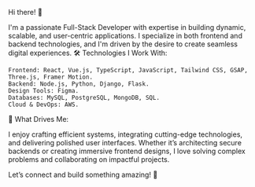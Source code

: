 Hi there! 👋

I'm a passionate Full-Stack Developer with expertise in building dynamic, scalable, and user-centric applications. I specialize in both frontend and backend technologies, and I'm driven by the desire to create seamless digital experiences.
🛠️ Technologies I Work With:

    Frontend: React, Vue.js, TypeScript, JavaScript, Tailwind CSS, GSAP, Three.js, Framer Motion.
    Backend: Node.js, Python, Django, Flask.
    Design Tools: Figma.
    Databases: MySQL, PostgreSQL, MongoDB, SQL.
    Cloud & DevOps: AWS.

🌟 What Drives Me:

I enjoy crafting efficient systems, integrating cutting-edge technologies, and delivering polished user interfaces. Whether it’s architecting secure backends or creating immersive frontend designs, I love solving complex problems and collaborating on impactful projects.

Let’s connect and build something amazing! 🚀
